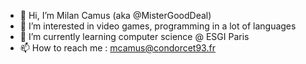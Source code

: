 - 👋 Hi, I’m Milan Camus (aka @MisterGoodDeal)
- 👀 I’m interested in video games, programming in a lot of languages
- 🌱 I’m currently learning computer science @ ESGI Paris
- 📫 How to reach me : mcamus@condorcet93.fr

